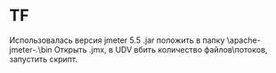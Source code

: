 # TF
Использовалась версия jmeter 5.5 
.jar положить в папку \apache-jmeter-_._\bin
Открыть .jmx, в UDV вбить количество файлов\потоков, запустить скрипт.
